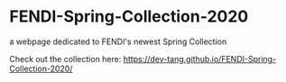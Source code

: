 # FENDI-Spring-Collection-2020
a webpage dedicated to FENDI's newest Spring Collection

Check out the collection here:  https://dev-tang.github.io/FENDI-Spring-Collection-2020/

